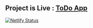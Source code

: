 ## Project is Live : [ToDo App](https://yash-todo.netlify.app/)

[![Netlify Status](https://api.netlify.com/api/v1/badges/c1f7f228-f5b3-4089-9f95-6ddfacb32b3c/deploy-status)](https://app.netlify.com/sites/yash-todo/deploys)
